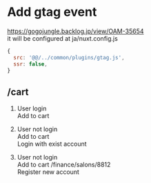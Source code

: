 # Add gtag event
https://gogojungle.backlog.jp/view/OAM-35654 \
it will be configured at ja/nuxt.config.js
```js
{
  src: '@@/../common/plugins/gtag.js',
  ssr: false,
}
```
## /cart
1. User login\
Add to cart

2. User not login\
Add to cart\
Login with exist account

3. User not login\
Add to cart /finance/salons/8812\
Register new account
